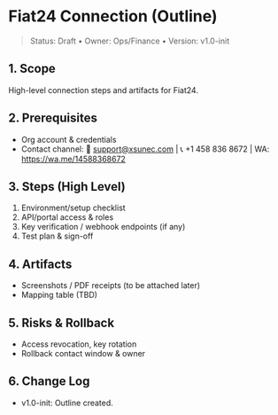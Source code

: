 # Fiat24 Connection (Outline)

> Status: Draft • Owner: Ops/Finance • Version: v1.0-init

## 1. Scope
High-level connection steps and artifacts for Fiat24.

## 2. Prerequisites
- Org account & credentials
- Contact channel: 📧 support@xsunec.com | 📞 +1 458 836 8672 | WA: https://wa.me/14588368672

## 3. Steps (High Level)
1. Environment/setup checklist
2. API/portal access & roles
3. Key verification / webhook endpoints (if any)
4. Test plan & sign-off

## 4. Artifacts
- Screenshots / PDF receipts (to be attached later)
- Mapping table (TBD)

## 5. Risks & Rollback
- Access revocation, key rotation
- Rollback contact window & owner

## 6. Change Log
- v1.0-init: Outline created.
